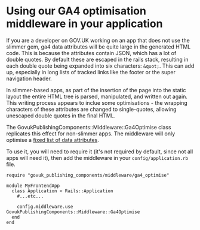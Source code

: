 # Using our GA4 optimisation middleware in your application

If you are a developer on GOV.UK working on an app that does not use the slimmer gem, ga4 data
attributes will be quite large in the generated HTML code. This is because the attributes contain
JSON, which has a lot of double quotes. By default these are escaped in the rails stack, resulting
in each double quote being expanded into six characters: `&quot;`. This can add up, especially
in long lists of tracked links like the footer or the super navigation header.

In slimmer-based apps, as part of the insertion of the page into the static layout the entire HTML
tree is parsed, manipulated, and written out again. This writing process appears to inclue some
optimisations - the wrapping characters of these attributes are changed to single-quotes, allowing
unescaped double quotes in the final HTML.

The GovukPublishingComponents::Middleware::Ga4Optimise class replicates this effect for non-slimmer
apps. The middleware will only optimise a [fixed list of data attributes](../../lib/govuk_publishing_components/middleware/ga4_optimise.rb).

To use it, you will need to require it (it's not required by default, since not all apps will need
it), then add the middleware in your `config/application.rb` file.

```
require "govuk_publishing_components/middleware/ga4_optimise"

module MyFrontendApp
  class Application < Rails::Application
    #...etc...

    config.middleware.use GovukPublishingComponents::Middleware::Ga4Optimise
  end
end
```

